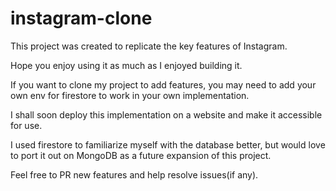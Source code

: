 # instagram-clone
<Work-in-Progress>
This project was created to replicate the key features of Instagram. 

Hope you enjoy using it as much as I enjoyed building it.

If you want to clone my project to add features, you may need to add your own env for firestore to work in your own implementation.

I shall soon deploy this implementation on a website and make it accessible for use. 

I used firestore to familiarize myself with the database better, but would love to port it out on MongoDB as a future expansion of this project.

Feel free to PR new features and help resolve issues(if any).
</Work-in-Progress>

